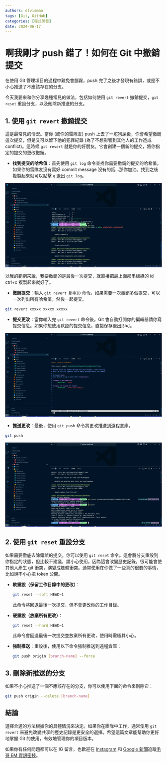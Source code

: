 ```yaml
---
authors: elvismao
tags: [Git, GitHub]
categories: [程式開發]
date: 2024-06-17
---
```


# 啊我剛才 push 錯了！如何在 Git 中撤銷提交

在使用 Git 管理項目的過程中難免會腦霧，push 完了之後才發現有錯誤，或是不小心推送了不應該存在的分支。

今天我要來和你分享幾種常見的做法，包括如何使用 `git revert` 撤銷提交，`git reset` 重設分支，以及刪除新推送的分支。

## 1. 使用 `git revert` 撤銷提交

這是最常見的情況。當你 (或你的雷隊友) push 上去了一坨狗屎後，你會希望撤銷這次提交，但是又可以留下他的犯罪紀錄 (為了不想影響到其他人的工作造成 conflict)。這時候 `git revert` 就是你的好朋友。它會創建一個新的提交，將你指定的提交的更改撤銷。

- **找到提交的哈希值**：首先使用 `git log` 命令查找你需要撤銷的提交的哈希值。如果你的雷隊友沒有寫好 commit message 沒有的話...那你加油。找到之後複製起來就可以點擊 `q` 退出 `git log`。

![git log](log.webp)

以我的範例來說，我要撤銷的是最後一次提交，就直接把最上面那串綠綠的 id ctrl+c 複製起來就好了。

- **撤銷提交**：輸入 `git revert 那串ID` 命令。如果需要一次撤銷多個提交，可以一次列出所有哈希值，然後一起提交。

```bash
git revert xxxxx xxxxx xxxxx
```

- **提交更改**：當你輸入完 `git revert` 命令後，Git 會自動打開你的編輯器請你寫提交信息。如果你想使用默認的提交信息，直接保存退出即可。

![提交訊息](vim.webp)

- **推送更改**：最後，使用 `git push` 命令將更改推送到遠程倉庫。

```bash
git push
```

![推走](push.webp)

## 2. 使用 `git reset` 重設分支

如果需要徹底去除錯誤的提交，你可以使用 `git reset` 命令。這會將分支重設到你指定的狀態，但比較不建議，請小心使用，因為這會改變歷史記錄，很可能會使其他人產生 git 衝突，演變成肢體衝突。通常使用在你做了一些真的很蠢的事情，比如說不小心把 token 公開。

- **軟重設（保留工作目錄中的更改）**：

  ```bash
  git reset --soft HEAD~1
  ```

  此命令將回退最後一次提交，但不會更改你的工作目錄。

- **硬重設（放棄所有更改）**：

  ```bash
  git reset --hard HEAD~1
  ```

  此命令會回退最後一次提交並放棄所有更改，使用時需極其小心。

- **強制推送**：重設後，使用以下命令強制推送到遠程倉庫：
  ```bash
  git push origin [branch-name] --force
  ```

## 3. 刪除新推送的分支

如果不小心推送了一個不應該存在的分支，你可以使用下面的命令來刪除它：

```bash
git push origin --delete [branch-name]
```

## 結論

選擇合適的方法根據你的具體情況來決定。如果你在團隊中工作，通常使用 `git revert` 來避免改變共享的歷史記錄是更安全的選擇。希望這篇文章能幫助你更好地掌握 Git 的使用，有效地管理你的項目版本。

如果你有任何問題都可以在 IG 留言，也歡迎在 [Instagram](https://www.instagram.com/emtech.cc) 和 [Google 新聞](https://news.google.com/publications/CAAqBwgKMKXLvgswsubVAw?ceid=TW:zh-Hant&oc=3)追蹤[毛哥 EM 資訊密技](https://emtech.cc/)。
